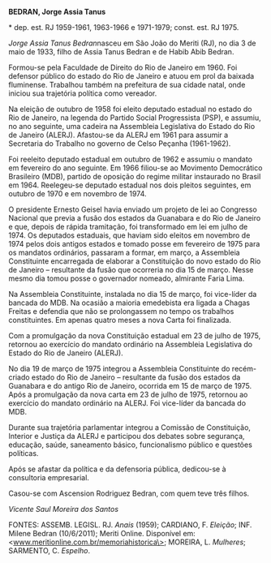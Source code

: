 **BEDRAN, Jorge Assia Tanus**

\* dep. est. RJ 1959-1961, 1963-1966 e 1971-1979; const. est. RJ 1975.

*Jorge Assia Tanus Bedran*nasceu em São João do Meriti (RJ), no dia 3 de
maio de 1933, filho de Assia Tanus Bedran e de Habib Abib Bedran.

Formou-se pela Faculdade de Direito do Rio de Janeiro em 1960. Foi
defensor público do estado do Rio de Janeiro e atuou em prol da baixada
fluminense. Trabalhou também na prefeitura de sua cidade natal, onde
iniciou sua trajetória política como vereador.

Na eleição de outubro de 1958 foi eleito deputado estadual no estado do
Rio de Janeiro, na legenda do Partido Social Progressista (PSP), e
assumiu, no ano seguinte, uma cadeira na Assembleia Legislativa do
Estado do Rio de Janeiro (ALERJ). Afastou-se da ALERJ em 1961 para
assumir a Secretaria do Trabalho no governo de Celso Peçanha
(1961-1962).

Foi reeleito deputado estadual em outubro de 1962 e assumiu o mandato em
fevereiro do ano seguinte. Em 1966 filiou-se ao Movimento Democrático
Brasileiro (MDB), partido de oposição do regime militar instaurado no
Brasil em 1964. Reelegeu-se deputado estadual nos dois pleitos
seguintes, em outubro de 1970 e em novembro de 1974.

O presidente Ernesto Geisel havia enviado um projeto de lei ao Congresso
Nacional que previa a fusão dos estados da Guanabara e do Rio de Janeiro
e que, depois de rápida tramitação, foi transformado em lei em julho de
1974. Os deputados estaduais, que haviam sido eleitos em novembro de
1974 pelos dois antigos estados e tomado posse em fevereiro de 1975 para
os mandatos ordinários, passaram a formar, em março, a Assembleia
Constituinte encarregada de elaborar a Constituição do novo estado do
Rio de Janeiro – resultante da fusão que ocorreria no dia 15 de março.
Nesse mesmo dia tomou posse o governador nomeado, almirante Faria Lima.

Na Assembleia Constituinte, instalada no dia 15 de março, foi vice-líder
da bancada do MDB. Na ocasião a maioria emedebista era ligada a Chagas
Freitas e defendia que não se prolongassem no tempo os trabalhos
constituintes. Em apenas quatro meses a nova Carta foi finalizada.

Com a promulgação da nova Constituição estadual em 23 de julho de 1975,
retornou ao exercício do mandato ordinário na Assembleia Legislativa do
Estado do Rio de Janeiro (ALERJ).

No dia 19 de março de 1975 integrou a Assembleia Constituinte do
recém-criado estado do Rio de Janeiro – resultante da fusão dos estados
da Guanabara e do antigo Rio de Janeiro, ocorrida em 15 de março de
1975. Após a promulgação da nova carta em 23 de julho de 1975, retornou
ao exercício do mandato ordinário na ALERJ. Foi vice-líder da bancada do
MDB.

Durante sua trajetória parlamentar integrou a Comissão de Constituição,
Interior e Justiça da ALERJ e participou dos debates sobre segurança,
educação, saúde, saneamento básico, funcionalismo público e questões
políticas.

Após se afastar da política e da defensoria pública, dedicou-se à
consultoria empresarial.

Casou-se com Ascension Rodriguez Bedran, com quem teve três filhos.

*Vicente Saul Moreira dos Santos*

FONTES: ASSEMB. LEGISL. RJ. *Anais* (1959); CARDIANO, F. *Eleição*; INF.
Milene Bedran (10/6/2011); Meriti Online. Disponível em:
\<www.meritionline.com.br/memoriahistorica\>; MOREIRA, L. *Mulheres*;
SARMENTO, C. *Espelho*.
